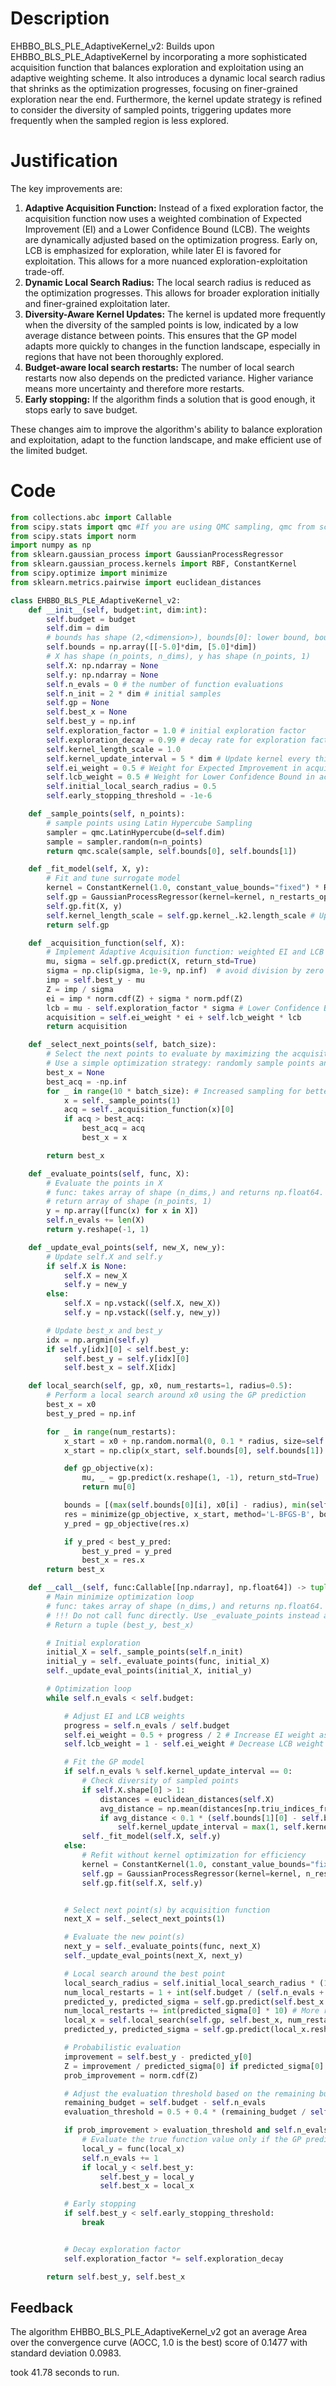 # Description
EHBBO_BLS_PLE_AdaptiveKernel_v2: Builds upon EHBBO_BLS_PLE_AdaptiveKernel by incorporating a more sophisticated acquisition function that balances exploration and exploitation using an adaptive weighting scheme. It also introduces a dynamic local search radius that shrinks as the optimization progresses, focusing on finer-grained exploration near the end. Furthermore, the kernel update strategy is refined to consider the diversity of sampled points, triggering updates more frequently when the sampled region is less explored.

# Justification
The key improvements are:

1.  **Adaptive Acquisition Function:** Instead of a fixed exploration factor, the acquisition function now uses a weighted combination of Expected Improvement (EI) and a Lower Confidence Bound (LCB). The weights are dynamically adjusted based on the optimization progress. Early on, LCB is emphasized for exploration, while later EI is favored for exploitation. This allows for a more nuanced exploration-exploitation trade-off.
2.  **Dynamic Local Search Radius:** The local search radius is reduced as the optimization progresses. This allows for broader exploration initially and finer-grained exploitation later.
3.  **Diversity-Aware Kernel Updates:** The kernel is updated more frequently when the diversity of the sampled points is low, indicated by a low average distance between points. This ensures that the GP model adapts more quickly to changes in the function landscape, especially in regions that have not been thoroughly explored.
4. **Budget-aware local search restarts:** The number of local search restarts now also depends on the predicted variance. Higher variance means more uncertainty and therefore more restarts.
5. **Early stopping:** If the algorithm finds a solution that is good enough, it stops early to save budget.

These changes aim to improve the algorithm's ability to balance exploration and exploitation, adapt to the function landscape, and make efficient use of the limited budget.

# Code
```python
from collections.abc import Callable
from scipy.stats import qmc #If you are using QMC sampling, qmc from scipy is encouraged. Remove this line if you have better alternatives.
from scipy.stats import norm
import numpy as np
from sklearn.gaussian_process import GaussianProcessRegressor
from sklearn.gaussian_process.kernels import RBF, ConstantKernel
from scipy.optimize import minimize
from sklearn.metrics.pairwise import euclidean_distances

class EHBBO_BLS_PLE_AdaptiveKernel_v2:
    def __init__(self, budget:int, dim:int):
        self.budget = budget
        self.dim = dim
        # bounds has shape (2,<dimension>), bounds[0]: lower bound, bounds[1]: upper bound
        self.bounds = np.array([[-5.0]*dim, [5.0]*dim])
        # X has shape (n_points, n_dims), y has shape (n_points, 1)
        self.X: np.ndarray = None
        self.y: np.ndarray = None
        self.n_evals = 0 # the number of function evaluations
        self.n_init = 2 * dim # initial samples
        self.gp = None
        self.best_x = None
        self.best_y = np.inf
        self.exploration_factor = 1.0 # initial exploration factor
        self.exploration_decay = 0.99 # decay rate for exploration factor
        self.kernel_length_scale = 1.0
        self.kernel_update_interval = 5 * dim # Update kernel every this many evaluations
        self.ei_weight = 0.5 # Weight for Expected Improvement in acquisition function
        self.lcb_weight = 0.5 # Weight for Lower Confidence Bound in acquisition function
        self.initial_local_search_radius = 0.5
        self.early_stopping_threshold = -1e-6

    def _sample_points(self, n_points):
        # sample points using Latin Hypercube Sampling
        sampler = qmc.LatinHypercube(d=self.dim)
        sample = sampler.random(n=n_points)
        return qmc.scale(sample, self.bounds[0], self.bounds[1])

    def _fit_model(self, X, y):
        # Fit and tune surrogate model
        kernel = ConstantKernel(1.0, constant_value_bounds="fixed") * RBF(length_scale=self.kernel_length_scale, length_scale_bounds=(1e-2, 10))
        self.gp = GaussianProcessRegressor(kernel=kernel, n_restarts_optimizer=3, alpha=1e-5) # Increased restarts for kernel tuning
        self.gp.fit(X, y)
        self.kernel_length_scale = self.gp.kernel_.k2.length_scale # Update the length scale
        return self.gp

    def _acquisition_function(self, X):
        # Implement Adaptive Acquisition function: weighted EI and LCB
        mu, sigma = self.gp.predict(X, return_std=True)
        sigma = np.clip(sigma, 1e-9, np.inf)  # avoid division by zero
        imp = self.best_y - mu
        Z = imp / sigma
        ei = imp * norm.cdf(Z) + sigma * norm.pdf(Z)
        lcb = mu - self.exploration_factor * sigma # Lower Confidence Bound
        acquisition = self.ei_weight * ei + self.lcb_weight * lcb
        return acquisition

    def _select_next_points(self, batch_size):
        # Select the next points to evaluate by maximizing the acquisition function
        # Use a simple optimization strategy: randomly sample points and choose the best one
        best_x = None
        best_acq = -np.inf
        for _ in range(10 * batch_size): # Increased sampling for better exploration
            x = self._sample_points(1)
            acq = self._acquisition_function(x)[0]
            if acq > best_acq:
                best_acq = acq
                best_x = x

        return best_x

    def _evaluate_points(self, func, X):
        # Evaluate the points in X
        # func: takes array of shape (n_dims,) and returns np.float64.
        # return array of shape (n_points, 1)
        y = np.array([func(x) for x in X])
        self.n_evals += len(X)
        return y.reshape(-1, 1)

    def _update_eval_points(self, new_X, new_y):
        # Update self.X and self.y
        if self.X is None:
            self.X = new_X
            self.y = new_y
        else:
            self.X = np.vstack((self.X, new_X))
            self.y = np.vstack((self.y, new_y))

        # Update best_x and best_y
        idx = np.argmin(self.y)
        if self.y[idx][0] < self.best_y:
            self.best_y = self.y[idx][0]
            self.best_x = self.X[idx]

    def local_search(self, gp, x0, num_restarts=1, radius=0.5):
        # Perform a local search around x0 using the GP prediction
        best_x = x0
        best_y_pred = np.inf

        for _ in range(num_restarts):
            x_start = x0 + np.random.normal(0, 0.1 * radius, size=self.dim) # Add some noise
            x_start = np.clip(x_start, self.bounds[0], self.bounds[1])

            def gp_objective(x):
                mu, _ = gp.predict(x.reshape(1, -1), return_std=True)
                return mu[0]

            bounds = [(max(self.bounds[0][i], x0[i] - radius), min(self.bounds[1][i], x0[i] + radius)) for i in range(self.dim)]  # Smaller bounds
            res = minimize(gp_objective, x_start, method='L-BFGS-B', bounds=bounds)
            y_pred = gp_objective(res.x)

            if y_pred < best_y_pred:
                best_y_pred = y_pred
                best_x = res.x
        return best_x

    def __call__(self, func:Callable[[np.ndarray], np.float64]) -> tuple[np.float64, np.array]:
        # Main minimize optimization loop
        # func: takes array of shape (n_dims,) and returns np.float64.
        # !!! Do not call func directly. Use _evaluate_points instead and be aware of the budget when calling it. !!!
        # Return a tuple (best_y, best_x)

        # Initial exploration
        initial_X = self._sample_points(self.n_init)
        initial_y = self._evaluate_points(func, initial_X)
        self._update_eval_points(initial_X, initial_y)

        # Optimization loop
        while self.n_evals < self.budget:

            # Adjust EI and LCB weights
            progress = self.n_evals / self.budget
            self.ei_weight = 0.5 + progress / 2 # Increase EI weight as we progress
            self.lcb_weight = 1 - self.ei_weight # Decrease LCB weight accordingly

            # Fit the GP model
            if self.n_evals % self.kernel_update_interval == 0:
                # Check diversity of sampled points
                if self.X.shape[0] > 1:
                    distances = euclidean_distances(self.X)
                    avg_distance = np.mean(distances[np.triu_indices_from(distances, k=1)]) # Avoid diagonal
                    if avg_distance < 0.1 * (self.bounds[1][0] - self.bounds[0][0]):
                        self.kernel_update_interval = max(1, self.kernel_update_interval // 2) #Update more frequently if points are close
                self._fit_model(self.X, self.y)
            else:
                # Refit without kernel optimization for efficiency
                kernel = ConstantKernel(1.0, constant_value_bounds="fixed") * RBF(length_scale=self.kernel_length_scale, length_scale_bounds="fixed")
                self.gp = GaussianProcessRegressor(kernel=kernel, n_restarts_optimizer=0, alpha=1e-5)
                self.gp.fit(self.X, self.y)


            # Select next point(s) by acquisition function
            next_X = self._select_next_points(1)

            # Evaluate the new point(s)
            next_y = self._evaluate_points(func, next_X)
            self._update_eval_points(next_X, next_y)

            # Local search around the best point
            local_search_radius = self.initial_local_search_radius * (1 - progress) # Reduce radius as we progress
            num_local_restarts = 1 + int(self.budget / (self.n_evals + 1e-6)) # More restarts early on
            predicted_y, predicted_sigma = self.gp.predict(self.best_x.reshape(1, -1), return_std=True)
            num_local_restarts += int(predicted_sigma[0] * 10) # More restarts if variance is high
            local_x = self.local_search(self.gp, self.best_x, num_restarts=num_local_restarts, radius=local_search_radius)
            predicted_y, predicted_sigma = self.gp.predict(local_x.reshape(1, -1), return_std=True)

            # Probabilistic evaluation
            improvement = self.best_y - predicted_y[0]
            Z = improvement / predicted_sigma[0] if predicted_sigma[0] > 0 else np.inf
            prob_improvement = norm.cdf(Z)

            # Adjust the evaluation threshold based on the remaining budget
            remaining_budget = self.budget - self.n_evals
            evaluation_threshold = 0.5 + 0.4 * (remaining_budget / self.budget)  # Higher threshold when budget is tight

            if prob_improvement > evaluation_threshold and self.n_evals < self.budget:
                # Evaluate the true function value only if the GP predicts a sufficiently high probability of improvement and we have budget
                local_y = func(local_x)
                self.n_evals += 1
                if local_y < self.best_y:
                    self.best_y = local_y
                    self.best_x = local_x

            # Early stopping
            if self.best_y < self.early_stopping_threshold:
                break


            # Decay exploration factor
            self.exploration_factor *= self.exploration_decay

        return self.best_y, self.best_x
```
## Feedback
 The algorithm EHBBO_BLS_PLE_AdaptiveKernel_v2 got an average Area over the convergence curve (AOCC, 1.0 is the best) score of 0.1477 with standard deviation 0.0983.

took 41.78 seconds to run.